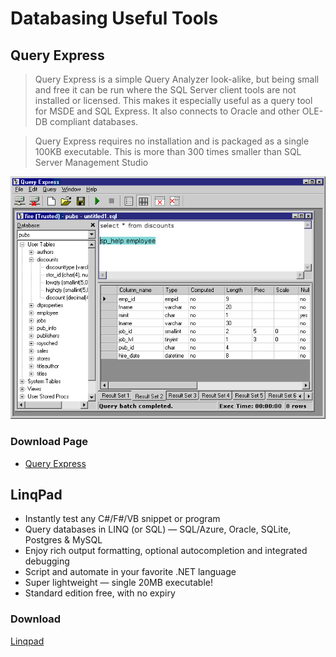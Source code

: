 # Databasing Useful Tools

## Query Express
> Query Express is a simple Query Analyzer look-alike, but being small and free it can be run where the SQL Server client tools are not installed or licensed. This makes it especially useful as a query tool for MSDE and SQL Express. It also connects to Oracle and other OLE-DB compliant databases.

> Query Express requires no installation and is packaged as a single 100KB executable. This is more than 300 times smaller than SQL Server Management Studio

![](qe.gif)

### Download Page
- [Query Express](http://www.albahari.com/queryexpress.aspx)


## LinqPad
- Instantly test any C#/F#/VB snippet or program
- Query databases in LINQ (or SQL) — SQL/Azure, Oracle, SQLite, Postgres & MySQL
- Enjoy rich output formatting, optional autocompletion and integrated debugging
- Script and automate in your favorite .NET language
- Super lightweight — single 20MB executable!
- Standard edition free, with no expiry

### Download 

[Linqpad](https://www.linqpad.net/)